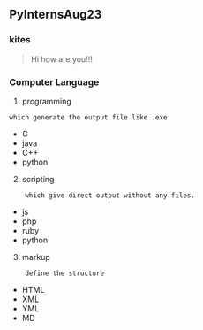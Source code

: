 ## PyInternsAug23
### kites


> Hi how are you!!!

### Computer Language

1. programming
```
which generate the output file like .exe
```
- C
- java
- C++
- python

2. scripting
```
    which give direct output without any files.
```
- js
- php
- ruby
- python

3. markup
```
    define the structure
```
- HTML
- XML
- YML
- MD